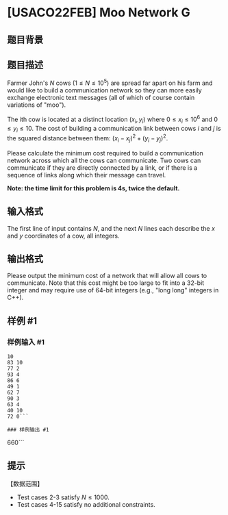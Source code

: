 # [USACO22FEB] Moo Network G

## 题目背景



## 题目描述

Farmer John's $N$ cows $(1≤N≤10^5)$ are spread far apart on his farm and would like to build a communication network so they can more easily exchange electronic text messages (all of which of course contain variations of "moo").

The ith cow is located at a distinct location $(x_i,y_i)$ where $0≤x_i≤10^6$ and $0≤y_i≤10$. The cost of building a communication link between cows $i$ and $j$ is the squared distance between them: $(x_i-x_j)^2+(y_i-y_j)^2$.

Please calculate the minimum cost required to build a communication network across which all the cows can communicate. Two cows can communicate if they are directly connected by a link, or if there is a sequence of links along which their message can travel.

**Note: the time limit for this problem is 4s, twice the default.**

## 输入格式

The first line of input contains $N$, and the next $N$ lines each describe the $x$ and $y$ coordinates of a cow, all integers.

## 输出格式

Please output the minimum cost of a network that will allow all cows to communicate. Note that this cost might be too large to fit into a 32-bit integer and may require use of 64-bit integers (e.g., "long long" integers in C++).

## 样例 #1

### 样例输入 #1
```
10
83 10
77 2
93 4
86 6
49 1
62 7
90 3
63 4
40 10
72 0```

### 样例输出 #1

```
660```

## 提示

【数据范围】

- Test cases 2-3 satisfy $N≤1000$.
- Test cases 4-15 satisfy no additional constraints.
